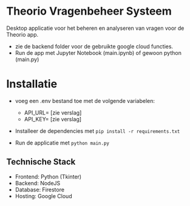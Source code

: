 # Theorio Vragenbeheer Systeem
Desktop applicatie voor het beheren en analyseren van vragen voor de Theorio app.

- zie de backend folder voor de gebruikte google cloud functies.
- Run de app met Jupyter Notebook (main.ipynb) of gewoon python (main.py)

# Installatie
- voeg een .env bestand toe met de volgende variabelen:
  - API_URL= [zie verslag]
  - API_KEY= [zie verslag]

- Installeer de dependencies met `pip install -r requirements.txt`

- Run de applicatie met `python main.py`

## Technische Stack
- Frontend: Python (Tkinter)
- Backend: NodeJS
- Database: Firestore
- Hosting: Google Cloud
